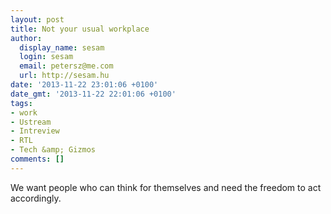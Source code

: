 ```yaml
---
layout: post
title: Not your usual workplace
author:
  display_name: sesam
  login: sesam
  email: petersz@me.com
  url: http://sesam.hu
date: '2013-11-22 23:01:06 +0100'
date_gmt: '2013-11-22 22:01:06 +0100'
tags:
- work
- Ustream
- Intreview
- RTL
- Tech &amp; Gizmos
comments: []
---
```


We want people who can think for themselves and need the freedom to act accordingly.
